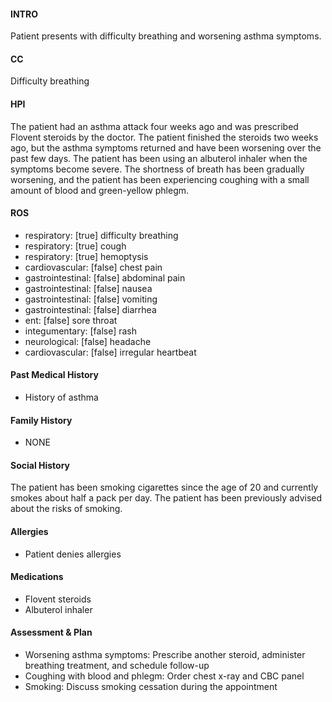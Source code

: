 #### INTRO 
Patient presents with difficulty breathing and worsening asthma symptoms. 

#### CC 
Difficulty breathing 

#### HPI 
The patient had an asthma attack four weeks ago and was prescribed Flovent steroids by the doctor. The patient finished the steroids two weeks ago, but the asthma symptoms returned and have been worsening over the past few days. The patient has been using an albuterol inhaler when the symptoms become severe. The shortness of breath has been gradually worsening, and the patient has been experiencing coughing with a small amount of blood and green-yellow phlegm.

#### ROS 
- respiratory: [true] difficulty breathing 
- respiratory: [true] cough 
- respiratory: [true] hemoptysis 
- cardiovascular: [false] chest pain 
- gastrointestinal: [false] abdominal pain 
- gastrointestinal: [false] nausea 
- gastrointestinal: [false] vomiting 
- gastrointestinal: [false] diarrhea 
- ent: [false] sore throat 
- integumentary: [false] rash 
- neurological: [false] headache 
- cardiovascular: [false] irregular heartbeat 

#### Past Medical History 
- History of asthma

#### Family History 
- NONE

#### Social History 
The patient has been smoking cigarettes since the age of 20 and currently smokes about half a pack per day. The patient has been previously advised about the risks of smoking.

#### Allergies 
- Patient denies allergies

#### Medications 
- Flovent steroids
- Albuterol inhaler

#### Assessment & Plan 
- Worsening asthma symptoms: Prescribe another steroid, administer breathing treatment, and schedule follow-up
- Coughing with blood and phlegm: Order chest x-ray and CBC panel
- Smoking: Discuss smoking cessation during the appointment

